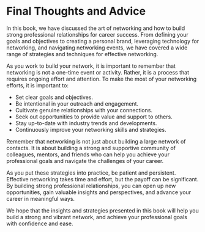 Final Thoughts and Advice
=================================================

In this book, we have discussed the art of networking and how to build strong professional relationships for career success. From defining your goals and objectives to creating a personal brand, leveraging technology for networking, and navigating networking events, we have covered a wide range of strategies and techniques for effective networking.

As you work to build your network, it is important to remember that networking is not a one-time event or activity. Rather, it is a process that requires ongoing effort and attention. To make the most of your networking efforts, it is important to:

* Set clear goals and objectives.
* Be intentional in your outreach and engagement.
* Cultivate genuine relationships with your connections.
* Seek out opportunities to provide value and support to others.
* Stay up-to-date with industry trends and developments.
* Continuously improve your networking skills and strategies.

Remember that networking is not just about building a large network of contacts. It is about building a strong and supportive community of colleagues, mentors, and friends who can help you achieve your professional goals and navigate the challenges of your career.

As you put these strategies into practice, be patient and persistent. Effective networking takes time and effort, but the payoff can be significant. By building strong professional relationships, you can open up new opportunities, gain valuable insights and perspectives, and advance your career in meaningful ways.

We hope that the insights and strategies presented in this book will help you build a strong and vibrant network, and achieve your professional goals with confidence and ease.
